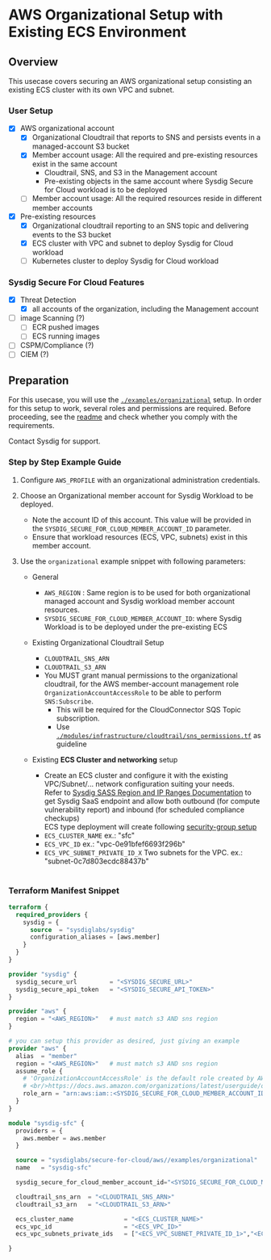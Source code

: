 # AWS Organizational Setup with Existing ECS Environment

## Overview

This usecase covers securing an AWS organizational setup consisting an existing ECS cluster with its own VPC and subnet.

### User Setup

- [X] AWS organizational account
  - [X] Organizational Cloudtrail that reports to SNS and persists events in a managed-account S3 bucket
  - [X] Member account usage: All the required and pre-existing resources exist in the same account
    - Cloudtrail, SNS, and S3 in the Management account
    - Pre-existing objects in the same account where Sysdig Secure for Cloud workload is to be deployed
  - [ ] Member account usage: All the required resources reside in different member accounts
- [X] Pre-existing resources
  - [X] Organizational cloudtrail reporting to an SNS topic and delivering events to the S3 bucket
  - [X] ECS cluster with VPC and subnet to deploy Sysdig for Cloud workload
  - [ ] Kubernetes cluster to deploy Sysdig for Cloud workload

### Sysdig Secure For Cloud Features

- [X] Threat Detection
  - [X] all accounts of the organization, including the Management account
- [ ] image Scanning (?)
  - [ ] ECR pushed images
  - [ ] ECS running images
- [ ] CSPM/Compliance (?)
- [ ] CIEM (?)

## Preparation

For this usecase, you will use the [`./examples/organizational`](../examples/organizational/README.md) setup. In order for this setup to work, several roles and permissions are required. Before proceeding, see the [readme](../examples/organizational/README.md)  and check whether you comply with the requirements.

Contact Sysdig for support.

### Step by Step Example Guide

<!--
manual testing pre-requirements

0.1 Cloudtrail must exist. To be deployed on a separated terraform state

```
# AWS_PROFILE must point to organizatinal management account
provider "aws" {
	region = "eu-west-3"
}

module "utils_cloudtrail" {
  source = "../../../modules/infrastructure/cloudtrail"
  name   = "cloudtrail-test"

  is_organizational=true
  organizational_config = {
    sysdig_secure_for_cloud_member_account_id = "42******61"
    organizational_role_per_account  = "OrganizationAccountAccessRole"
  }
}
```

0.2. ECS/VPC/Subnet must exist. To be deployed on a separated terraform state

```
# AWS_PROFILE must point to org member account where workload is to be deployed
provider "aws" {
region = "eu-west-3"
}

module "utils_ecs-vpc" {
  source = "../../modules/infrastructure/ecs-vpc"
}
```
-->

1. Configure `AWS_PROFILE` with an organizational administration credentials.

2. Choose an Organizational member account for Sysdig Workload to be deployed.
   - Note the account ID of this account. This value will be provided in the `SYSDIG_SECURE_FOR_CLOUD_MEMBER_ACCOUNT_ID` parameter.
   - Ensure that workload resources (ECS, VPC, subnets) exist in this member account.

3. Use the  `organizational` example snippet with following parameters:

   - General
     - `AWS_REGION` : Same region is to be used for both organizational managed account and Sysdig workload member account resources.
     - `SYSDIG_SECURE_FOR_CLOUD_MEMBER_ACCOUNT_ID`:  where Sysdig Workload is to be deployed under the pre-existing ECS

   - Existing Organizational Cloudtrail Setup
     - `CLOUDTRAIL_SNS_ARN`
     - `CLOUDTRAIL_S3_ARN`
     - You MUST grant manual permissions to the organizational cloudtrail, for the AWS member-account management role `OrganizationAccountAccessRole` to be able to perform `SNS:Subscribe`.
       - This will be required for the CloudConnector SQS Topic subscription.
       - Use [`./modules/infrastructure/cloudtrail/sns_permissions.tf`](https://github.com/sysdiglabs/terraform-aws-secure-for-cloud/blob/master/modules/infrastructure/cloudtrail/sns_permissions.tf#L22) as guideline

   - Existing **ECS Cluster and networking** setup
     - Create an ECS cluster and configure it with the existing VPC/Subnet/... network configuration suiting your needs.
     <br/>Refer to [Sysdig SASS Region and IP Ranges Documentation](https://docs.sysdig.com/en/docs/administration/saas-regions-and-ip-ranges/) to get Sysdig SaaS endpoint and allow both outbound (for compute vulnerability report) and inbound (for scheduled compliance checkups)
     <br/>ECS type deployment will create following [security-group setup](https://github.com/sysdiglabs/terraform-aws-secure-for-cloud/blob/master/modules/services/cloud-connector-ecs/sec-group.tf)
     - `ECS_CLUSTER_NAME` ex.: "sfc"
     - `ECS_VPC_ID` ex.: "vpc-0e91bfef6693f296b"
     - `ECS_VPC_SUBNET_PRIVATE_ID_X` Two subnets for the VPC. ex.: "subnet-0c7d803ecdc88437b"<br/><br/>

### Terraform Manifest Snippet

```terraform
terraform {
  required_providers {
    sysdig = {
      source  = "sysdiglabs/sysdig"
      configuration_aliases = [aws.member]
    }
  }
}

provider "sysdig" {
  sysdig_secure_url         = "<SYSDIG_SECURE_URL>"
  sysdig_secure_api_token   = "<SYSDIG_SECURE_API_TOKEN>"
}

provider "aws" {
  region = "<AWS_REGION>"   # must match s3 AND sns region
}

# you can setup this provider as desired, just giving an example
provider "aws" {
  alias  = "member"
  region = "<AWS_REGION>"   # must match s3 AND sns region
  assume_role {
    # 'OrganizationAccountAccessRole' is the default role created by AWS for management-account users to be able to admin member accounts.
    # <br/>https://docs.aws.amazon.com/organizations/latest/userguide/orgs_manage_accounts_access.html
    role_arn = "arn:aws:iam::<SYSDIG_SECURE_FOR_CLOUD_MEMBER_ACCOUNT_ID>:role/OrganizationAccountAccessRole"
  }
}

module "sysdig-sfc" {
  providers = {
    aws.member = aws.member
  }

  source = "sysdiglabs/secure-for-cloud/aws//examples/organizational"
  name   = "sysdig-sfc"

  sysdig_secure_for_cloud_member_account_id="<SYSDIG_SECURE_FOR_CLOUD_MEMBER_ACCOUNT_ID>"

  cloudtrail_sns_arn  = "<CLOUDTRAIL_SNS_ARN>"
  cloudtrail_s3_arn   = "<CLOUDTRAIL_S3_ARN>"

  ecs_cluster_name              = "<ECS_CLUSTER_NAME>"
  ecs_vpc_id                    = "<ECS_VPC_ID>"
  ecs_vpc_subnets_private_ids   = ["<ECS_VPC_SUBNET_PRIVATE_ID_1>","<ECS_VPC_SUBNET_PRIVATE_ID_2>"]

}
```
